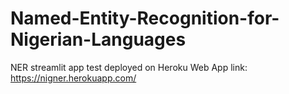# Named-Entity-Recognition-for-Nigerian-Languages
NER streamlit app test deployed on Heroku
Web App link: https://nigner.herokuapp.com/
